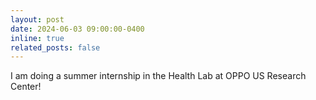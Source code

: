 ```yaml
---
layout: post
date: 2024-06-03 09:00:00-0400
inline: true
related_posts: false
---
```

I am doing a summer internship in the Health Lab at OPPO US Research Center!
